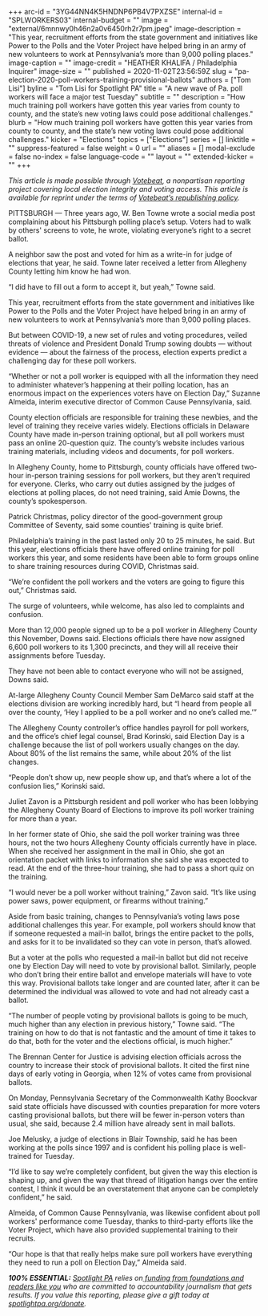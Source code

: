 +++
arc-id = "3YG44NN4K5HNDNP6PB4V7PXZSE"
internal-id = "SPLWORKERS03"
internal-budget = ""
image = "external/6mnnwy0h46n2a0v6450rh2r7pm.jpeg"
image-description = "This year, recruitment efforts from the state government and initiatives like Power to the Polls and the Voter Project have helped bring in an army of new volunteers to work at Pennsylvania’s more than 9,000 polling places."
image-caption = ""
image-credit = "HEATHER KHALIFA / Philadelphia Inquirer"
image-size = ""
published = 2020-11-02T23:56:59Z
slug = "pa-election-2020-poll-workers-training-provisional-ballots"
authors = ["Tom Lisi"]
byline = "Tom Lisi for Spotlight PA"
title = "A new wave of Pa. poll workers will face a major test Tuesday"
subtitle = ""
description = "How much training poll workers have gotten this year varies from county to county, and the state’s new voting laws could pose additional challenges."
blurb = "How much training poll workers have gotten this year varies from county to county, and the state’s new voting laws could pose additional challenges."
kicker = "Elections"
topics = ["Elections"]
series = []
linktitle = ""
suppress-featured = false
weight = 0
url = ""
aliases = []
modal-exclude = false
no-index = false
language-code = ""
layout = ""
extended-kicker = ""
+++

<i>This article is made possible through </i><a href="http://votebeat.org/"><i>Votebeat</i></a><i>, a nonpartisan reporting project covering local election integrity and voting access. This article is available for reprint under the terms of </i><a href="https://www.votebeat.org/pages/republishing"><i>Votebeat’s republishing policy</i></a><i>.</i>

PITTSBURGH — Three years ago, W. Ben Towne wrote a social media post complaining about his Pittsburgh polling place’s setup. Voters had to walk by others' screens to vote, he wrote, violating everyone’s right to a secret ballot.

A neighbor saw the post and voted for him as a write-in for judge of elections that year, he said. Towne later received a letter from Allegheny County letting him know he had won.

“I did have to fill out a form to accept it, but yeah,” Towne said.

This year, recruitment efforts from the state government and initiatives like Power to the Polls and the Voter Project have helped bring in an army of new volunteers to work at Pennsylvania’s more than 9,000 polling places.

But between COVID-19, a new set of rules and voting procedures, veiled threats of violence and President Donald Trump sowing doubts — without evidence — about the fairness of the process, election experts predict a challenging day for these poll workers.

“Whether or not a poll worker is equipped with all the information they need to administer whatever’s happening at their polling location, has an enormous impact on the experiences voters have on Election Day,” Suzanne Almeida, interim executive director of Common Cause Pennsylvania, said.

<script src="https://lesspage.com/embed.js" async></script><div data-spl-embed-version="1" data-spl-src="https://lesspage.com/embeds/newsletter/"></div>

County election officials are responsible for training these newbies, and the level of training they receive varies widely. Elections officials in Delaware County have made in-person training optional, but all poll workers must pass an online 20-question quiz. The county’s website includes various training materials, including videos and documents, for poll workers.

In Allegheny County, home to Pittsburgh, county officials have offered two-hour in-person training sessions for poll workers, but they aren’t required for everyone. Clerks, who carry out duties assigned by the judges of elections at polling places, do not need training, said Amie Downs, the county’s spokesperson.

Patrick Christmas, policy director of the good-government group Committee of Seventy, said some counties' training is quite brief.

Philadelphia’s training in the past lasted only 20 to 25 minutes, he said. But this year, elections officials there have offered online training for poll workers this year, and some residents have been able to form groups online to share training resources during COVID, Christmas said.

“We’re confident the poll workers and the voters are going to figure this out,” Christmas said.

The surge of volunteers, while welcome, has also led to complaints and confusion.

More than 12,000 people signed up to be a poll worker in Allegheny County this November, Downs said. Elections officials there have now assigned 6,600 poll workers to its 1,300 precincts, and they will all receive their assignments before Tuesday.

They have not been able to contact everyone who will not be assigned, Downs said.

At-large Allegheny County Council Member Sam DeMarco said staff at the elections division are working incredibly hard, but “I heard from people all over the county, ‘Hey I applied to be a poll worker and no one’s called me.’”

The Allegheny County controller’s office handles payroll for poll workers, and the office’s chief legal counsel, Brad Korinski, said Election Day is a challenge because the list of poll workers usually changes on the day. About 80% of the list remains the same, while about 20% of the list changes.

“People don’t show up, new people show up, and that’s where a lot of the confusion lies,” Korinski said.

Juliet Zavon is a Pittsburgh resident and poll worker who has been lobbying the Allegheny County Board of Elections to improve its poll worker training for more than a year.

<script src="https://lesspage.com/embed.js" async></script><div data-spl-embed-version="1" data-spl-src="https://lesspage.com/embeds/donate/?teaser_text=Spotlight%20PA%20provides%20essential%2C%20public-service%20journalism%20about%20Pennsylvania%20thank%20to%20readers%20like%20you.%20For%20a%20limited%20time%2C%20become%20a%20member%20and%20your%20contribution%20will%20be%20TRIPLED.&cta_text=YES%2C%20TRIPLE%20MY%20GIFT&eyebrow_text=BECOME%20A%20MEMBER"></div>

In her former state of Ohio, she said the poll worker training was three hours, not the two hours Allegheny County officials currently have in place. When she received her assignment in the mail in Ohio, she got an orientation packet with links to information she said she was expected to read. At the end of the three-hour training, she had to pass a short quiz on the training.

“I would never be a poll worker without training,” Zavon said. “It’s like using power saws, power equipment, or firearms without training.”

Aside from basic training, changes to Pennsylvania’s voting laws pose additional challenges this year. For example, poll workers should know that if someone requested a mail-in ballot, brings the entire packet to the polls, and asks for it to be invalidated so they can vote in person, that’s allowed.

But a voter at the polls who requested a mail-in ballot but did not receive one by Election Day will need to vote by provisional ballot. Similarly, people who don’t bring their entire ballot and envelope materials will have to vote this way. Provisional ballots take longer and are counted later, after it can be determined the individual was allowed to vote and had not already cast a ballot.

“The number of people voting by provisional ballots is going to be much, much higher than any election in previous history,” Towne said. “The training on how to do that is not fantastic and the amount of time it takes to do that, both for the voter and the elections official, is much higher.”

The Brennan Center for Justice is advising election officials across the country to increase their stock of provisional ballots. It cited the first nine days of early voting in Georgia, when 12% of votes came from provisional ballots.

On Monday, Pennsylvania Secretary of the Commonwealth Kathy Boockvar said state officials have discussed with counties preparation for more voters casting provisional ballots, but there will be fewer in-person voters than usual, she said, because 2.4 million have already sent in mail ballots.

Joe Melusky, a judge of elections in Blair Township, said he has been working at the polls since 1997 and is confident his polling place is well-trained for Tuesday.

“I’d like to say we’re completely confident, but given the way this election is shaping up, and given the way that thread of litigation hangs over the entire contest, I think it would be an overstatement that anyone can be completely confident,” he said.

Almeida, of Common Cause Pennsylvania, was likewise confident about poll workers' performance come Tuesday, thanks to third-party efforts like the Voter Project, which have also provided supplemental training to their recruits.

“Our hope is that that really helps make sure poll workers have everything they need to run a poll on Election Day,” Almeida said.

<i><b>100% ESSENTIAL:</b></i><i> </i><a href="https://lesspage.com/"><i>Spotlight PA</i></a><i> relies on</i><a href="https://lesspage.com/support"><i> funding from foundations and readers like you</i></a><i> who are committed to accountability journalism that gets results. If you value this reporting, please give a gift today at </i><a href="http://spotlightpa.org/donate"><i>spotlightpa.org/donate</i></a><i>.</i>
